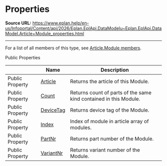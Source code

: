 # Properties

**Source URL:** https://www.eplan.help/en-us/Infoportal/Content/api/2026/Eplan.EplApi.DataModelu~Eplan.EplApi.DataModel.Article+Module_properties.html

---

For a list of all members of this type, see [Article.Module members](Eplan.EplApi.DataModelu~Eplan.EplApi.DataModel.Article+Module_members.html).

Public Properties

|  | Name | Description |
| --- | --- | --- |
| Public Property | [Article](Eplan.EplApi.DataModelu~Eplan.EplApi.DataModel.Article+Module~Article.html) | Returns the article of this Module. |
| Public Property | [Count](Eplan.EplApi.DataModelu~Eplan.EplApi.DataModel.Article+Module~Count.html) | Returns count of parts of the same kind contained in this Module. |
| Public Property | [DeviceTag](Eplan.EplApi.DataModelu~Eplan.EplApi.DataModel.Article+Module~DeviceTag.html) | Returns device tag of the Module. |
| Public Property | [Index](Eplan.EplApi.DataModelu~Eplan.EplApi.DataModel.Article+Module~Index.html) | Index of module in article array of modules. |
| Public Property | [PartNr](Eplan.EplApi.DataModelu~Eplan.EplApi.DataModel.Article+Module~PartNr.html) | Returns part number of the Module. |
| Public Property | [VariantNr](Eplan.EplApi.DataModelu~Eplan.EplApi.DataModel.Article+Module~VariantNr.html) | Returns variant number of the Module. |


